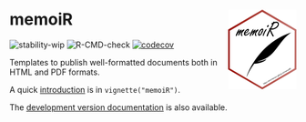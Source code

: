 # memoiR <img src="man/figures/logo.png" align="right" alt="" width="120" />

![stability-wip](https://img.shields.io/badge/stability-work_in_progress-lightgrey.svg)
![R-CMD-check](https://github.com/EricMarcon/memoiR/workflows/R-CMD-check/badge.svg)
[![codecov](https://codecov.io/github/EricMarcon/memoiR/branch/master/graphs/badge.svg)](https://codecov.io/github/EricMarcon/memoiR) 


Templates to publish well-formatted documents both in HTML and PDF formats.

A quick [introduction](https://ericmarcon.github.io/memoiR/articles/memoiR.html) is in `vignette("memoiR")`.

The [development version documentation](https://EricMarcon.github.io/memoiR/dev/) is also available.

